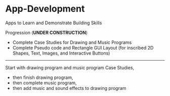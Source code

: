 # App-Development
Apps to Learn and Demonstrate Building Skills

Progression (**UNDER CONSTRUCTION**)
- Complete Case Studies for Drawing and Music Programs
- Complete Pseudo code and Rectangle GUI Layout (for inscribed 2D Shapes, Text, Images, and Interactive Buttons)

---

Start with drawing program and music program Case Studies,
- then finish drawing program,
- then complete music program,
- then add music and sound effects to drawing program
